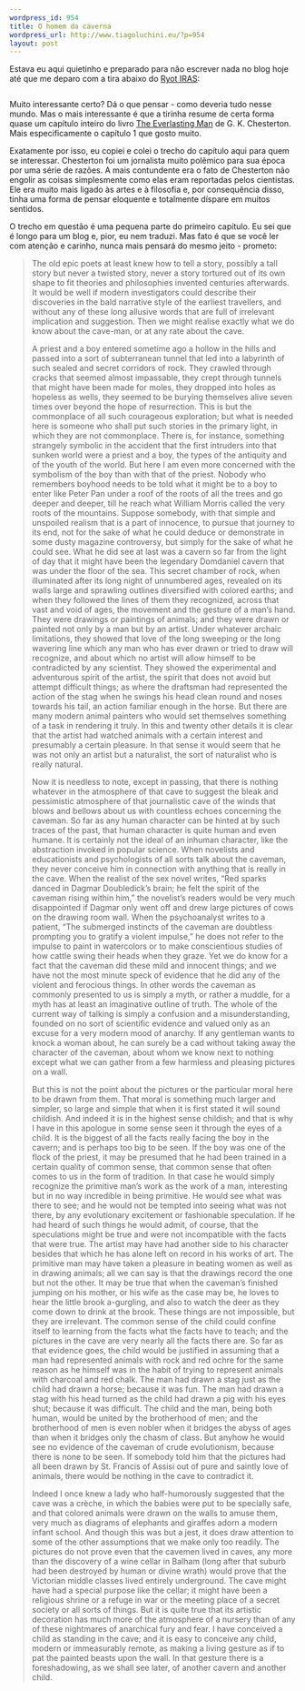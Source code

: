 ```yaml
--- 
wordpress_id: 954
title: O homem da caverna
wordpress_url: http://www.tiagoluchini.eu/?p=954
layout: post
---
```

Estava eu aqui quietinho e preparado para não escrever nada no blog hoje até que me deparo com a tira abaixo do <a href="http://ryotiras.com/posts/cavern-433" target="_blank">Ryot IRAS</a>:

<img class="aligncenter size-full wp-image-955" title="cavern" src="http://www.tiagoluchini.eu/wp-content/uploads/2008/05/cavern.jpg" alt="" />

Muito interessante certo? Dá o que pensar - como deveria tudo nesse mundo. Mas o mais interessante é que a tirinha resume de certa forma quase um capítulo inteiro do livro <a href="http://books.google.fi/books?id=oU87iu7X8YIC&amp;dq=the+everlasting+man&amp;pg=PP1&amp;ots=xziM9bmLNk&amp;sig=5iHFXApxmvft4-4xpFlJifCmDjs&amp;hl=fi&amp;prev=http://www.google.fi/search%3Fhl%3Dfi%26q%3Dthe%2Beverlasting%2Bman%26btnG%3DHae&amp;sa=X&amp;oi=print&amp;ct=title&amp;cad=one-book-with-thumbnail" target="_blank">The Everlasting Man</a> de G. K. Chesterton. Mais especificamente o capítulo 1 que gosto muito.

Exatamente por isso, eu copiei e colei o trecho do capítulo aqui para quem se interessar. Chesterton foi um jornalista muito polêmico para sua época por uma série de razões. A mais contundente era o fato de Chesterton não engolir as coisas simplesmente como elas eram reportadas pelos cientistas. Ele era muito mais ligado às artes e à filosofia e, por consequência disso, tinha uma forma de pensar eloquente e totalmente díspare em muitos sentidos.

O trecho em questão é uma pequena parte do primeiro capítulo. Eu sei que é longo para um blog e, pior, eu nem traduzi. Mas fato é que se você ler com atenção e carinho, nunca mais pensará do mesmo jeito - prometo:
<blockquote>The old epic poets at least knew how to tell a story, possibly a tall story but never a twisted story, never a story tortured out of its own shape to fit theories and philosophies invented centuries afterwards. It would be well if modern investigators could describe their discoveries in the bald narrative style of the earliest travellers, and without any of these long allusive words that are full of irrelevant implication and suggestion. Then we might realise exactly what we do know about the cave-man, or at any rate about the cave.

A priest and a boy entered sometime ago a hollow in the hills and passed into a sort of subterranean tunnel that led into a labyrinth of such sealed and secret corridors of rock. They crawled through cracks that seemed almost impassable, they crept through tunnels that might have been made for moles, they dropped into holes as hopeless as wells, they seemed to be burying themselves alive seven times over beyond the hope of resurrection. This is but the commonplace of all such courageous exploration; but what is needed here is someone who shall put such stories in the primary light, in which they are not commonplace. There is, for instance, something strangely symbolic in the accident that the first intruders into that sunken world were a priest and a boy, the types of the antiquity and of the youth of the world. But here I am even more concerned with the symbolism of the boy than with that of the priest. Nobody who remembers boyhood needs to be told what it might be to a boy to enter like Peter Pan under a roof of the roots of all the trees and go deeper and deeper, till he reach what William Morris called the very roots of the mountains. Suppose somebody, with that simple and unspoiled realism that is a part of innocence, to pursue that journey to its end, not for the sake of what he could deduce or demonstrate in some dusty magazine controversy, but simply for the sake of what he could see. What he did see at last was a cavern so far from the light of day that it might have been the legendary Domdaniel cavern that was under the floor of the sea. This secret chamber of rock, when illuminated after its long night of unnumbered ages, revealed on its walls large and sprawling outlines diversified with colored earths; and when they followed the lines of them they recognized, across that vast and void of ages, the movement and the gesture of a man’s hand. They were drawings or paintings of animals; and they were drawn or painted not only by a man but by an artist. Under whatever archaic limitations, they showed that love of the long sweeping or the long wavering line which any man who has ever drawn or tried to draw will recognize, and about which no artist will allow himself to be contradicted by any scientist. They showed the experimental and adventurous spirit of the artist, the spirit that does not avoid but attempt difficult things; as where the draftsman had represented the action of the stag when he swings his head clean round and noses towards his tail, an action familiar enough in the horse. But there are many modern animal painters who would set themselves something of a task in rendering it truly. In this and twenty other details it is clear that the artist had watched animals with a certain interest and presumably a certain pleasure. In that sense it would seem that he was not only an artist but a naturalist, the sort of naturalist who is really natural.

Now it is needless to note, except in passing, that there is nothing whatever in the atmosphere of that cave to suggest the bleak and pessimistic atmosphere of that journalistic cave of the winds that blows and bellows about us with countless echoes concerning the caveman. So far as any human character can be hinted at by such traces of the past, that human character is quite human and even humane. It is certainly not the ideal of an inhuman character, like the abstraction invoked in popular science. When novelists and educationists and psychologists of all sorts talk about the caveman, they never conceive him in connection with anything that is really in the cave. When the realist of the sex novel writes, “Red sparks danced in Dagmar Doubledick’s brain; he felt the spirit of the caveman rising within him,” the novelist’s readers would be very much disappointed if Dagmar only went off and drew large pictures of cows on the drawing room wall. When the psychoanalyst writes to a patient, “The submerged instincts of the caveman are doubtless prompting you to gratify a violent impulse,” he does not refer to the impulse to paint in watercolors or to make conscientious studies of how cattle swing their heads when they graze. Yet we do know for a fact that the caveman did these mild and innocent things; and we have not the most minute speck of evidence that he did any of the violent and ferocious things. In other words the caveman as commonly presented to us is simply a myth, or rather a muddle, for a myth has at least an imaginative outline of truth. The whole of the current way of talking is simply a confusion and a misunderstanding, founded on no sort of scientific evidence and valued only as an excuse for a very modern mood of anarchy. If any gentleman wants to knock a woman about, he can surely be a cad without taking away the character of the caveman, about whom we know next to nothing except what we can gather from a few harmless and pleasing pictures on a wall.

But this is not the point about the pictures or the particular moral here to be drawn from them. That moral is something much larger and simpler, so large and simple that when it is first stated it will sound childish. And indeed it is in the highest sense childish; and that is why I have in this apologue in some sense seen it through the eyes of a child. It is the biggest of all the facts really facing the boy in the cavern; and is perhaps too big to be seen. If the boy was one of the flock of the priest, it may be presumed that he had been trained in a certain quality of common sense, that common sense that often comes to us in the form of tradition. In that case he would simply recognize the primitive man’s work as the work of a man, interesting but in no way incredible in being primitive. He would see what was there to see; and he would not be tempted into seeing what was not there, by any evolutionary excitement or fashionable speculation. If he had heard of such things he would admit, of course, that the speculations might be true and were not incompatible with the facts that were true. The artist may have had another side to his character besides that which he has alone left on record in his works of art. The primitive man may have taken a pleasure in beating women as well as in drawing animals; all we can say is that the drawings record the one but not the other. It may be true that when the caveman’s finished jumping on his mother, or his wife as the case may be, he loves to hear the little brook a-gurgling, and also to watch the deer as they come down to drink at the brook. These things are not impossible, but they are irrelevant. The common sense of the child could confine itself to learning from the facts what the facts have to teach; and the pictures in the cave are very nearly all the facts there are. So far as that evidence goes, the child would be justified in assuming that a man had represented animals with rock and red ochre for the same reason as he himself was in the habit of trying to represent animals with charcoal and red chalk. The man had drawn a stag just as the child had drawn a horse; because it was fun. The man had drawn a stag with his head turned as the child had drawn a pig with his eyes shut; because it was difficult. The child and the man, being both human, would be united by the brotherhood of men; and the brotherhood of men is even nobler when it bridges the abyss of ages than when it bridges only the chasm of class. But anyhow he would see no evidence of the caveman of crude evolutionism, because there is none to be seen. If somebody told him that the pictures had all been drawn by St. Francis of Assisi out of pure and saintly love of animals, there would be nothing in the cave to contradict it.

Indeed I once knew a lady who half-humorously suggested that the cave was a crèche, in which the babies were put to be specially safe, and that colored animals were drawn on the walls to amuse them, very much as diagrams of elephants and giraffes adorn a modern infant school. And though this was but a jest, it does draw attention to some of the other assumptions that we make only too readily. The pictures do not prove even that the cavemen lived in caves, any more than the discovery of a wine cellar in Balham (long after that suburb had been destroyed by human or divine wrath) would prove that the Victorian middle classes lived entirely underground. The cave might have had a special purpose like the cellar; it might have been a religious shrine or a refuge in war or the meeting place of a secret society or all sorts of things. But it is quite true that its artistic decoration has much more of the atmosphere of a nursery than of any of these nightmares of anarchical fury and fear. I have conceived a child as standing in the cave; and it is easy to conceive any child, modern or immeasurably remote, as making a living gesture as if to pat the painted beasts upon the wall. In that gesture there is a foreshadowing, as we shall see later, of another cavern and another child.</blockquote>
